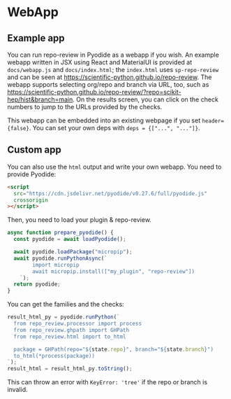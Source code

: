 # WebApp

## Example app

You can run repo-review in Pyodide as a webapp if you wish. An example webapp
written in JSX using React and MaterialUI is provided at `docs/webapp.js` and
`docs/index.html`; the `index.html` uses `sp-repo-review` and can be seen at
<https://scientific-python.github.io/repo-review>. The webapp supports
selecting org/repo and branch via URL, too, such as
<https://scientific-python.github.io/repo-review/?repo=scikit-hep/hist&branch=main>.
On the results screen, you can click on the check numbers to jump to the URLs
provided by the checks.

This webapp can be embedded into an existing webpage if you set
`header={false}`. You can set your own deps with `deps = {["...", "..."]}`.

## Custom app

You can also use the `html` output and write your own webapp. You need to provide Pyodide:

```html
<script
  src="https://cdn.jsdelivr.net/pyodide/v0.27.6/full/pyodide.js"
  crossorigin
></script>
```

Then, you need to load your plugin & repo-review.

```js
async function prepare_pyodide() {
  const pyodide = await loadPyodide();

  await pyodide.loadPackage("micropip");
  await pyodide.runPythonAsync(`
        import micropip
        await micropip.install(["my_plugin", "repo-review"])
    `);
  return pyodide;
}
```

You can get the families and the checks:

```js
result_html_py = pyodide.runPython(`
  from repo_review.processor import process
  from repo_review.ghpath import GHPath
  from repo_review.html import to_html

  package = GHPath(repo="${state.repo}", branch="${state.branch}")
  to_html(*process(package))
`);
result_html = result_html_py.toString();
```

This can throw an error with `KeyError: 'tree'` if the repo or branch is invalid.
